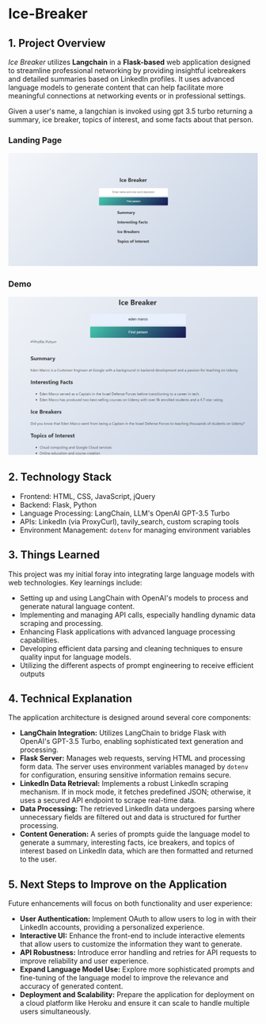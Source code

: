 # Ice-Breaker
<!DOCTYPE html>
<html lang="en">
<body>
<h2>1. Project Overview</h2>
<p><i>Ice Breaker</i> utilizes  <b>Langchain</b> in a <b>Flask-based</b> web application designed to streamline professional networking by providing insightful icebreakers and detailed summaries based on LinkedIn profiles. It uses advanced language models to generate content that can help facilitate more meaningful connections at networking events or in professional settings.</p>
<p>Given a user's name, a langchian is invoked using gpt 3.5 turbo returning a summary, ice breaker, topics of interest, and some facts about that person.</p>
<h3>Landing Page</h3>
<img src="https://github.com/Papakobina/Ice-Breaker/blob/main/homepage-Ice_breaker.png"></img>
<h3>Demo</h3>
<img src="https://github.com/Papakobina/Ice-Breaker/blob/main/demo_image.png"></img>
  <h2>2. Technology Stack</h2>
    <ul>
        <li>Frontend: HTML, CSS, JavaScript, jQuery</li>
        <li>Backend: Flask, Python</li>
        <li>Language Processing: LangChain, LLM's OpenAI GPT-3.5 Turbo</li>
        <li>APIs: LinkedIn (via ProxyCurl), tavily_search, custom scraping tools</li>
        <li>Environment Management: <code>dotenv</code> for managing environment variables</li>
    </ul>

  <h2>3. Things Learned</h2>
    <p>This project was my initial foray into integrating large language models with web technologies. Key learnings include:</p>
    <ul>
        <li>Setting up and using LangChain with OpenAI's models to process and generate natural language content.</li>
        <li>Implementing and managing API calls, especially handling dynamic data scraping and processing.</li>
        <li>Enhancing Flask applications with advanced language processing capabilities.</li>
        <li>Developing efficient data parsing and cleaning techniques to ensure quality input for language models.</li>
        <li>Utilizing the different aspects of prompt engineering to receive efficient outputs</li>
    </ul>

  <h2>4. Technical Explanation</h2>
    <p>The application architecture is designed around several core components:</p>
    <ul>
        <li><strong>LangChain Integration:</strong> Utilizes LangChain to bridge Flask with OpenAI's GPT-3.5 Turbo, enabling sophisticated text generation and processing.</li>
        <li><strong>Flask Server:</strong> Manages web requests, serving HTML and processing form data. The server uses environment variables managed by <code>dotenv</code> for configuration, ensuring sensitive information remains secure.</li>
        <li><strong>LinkedIn Data Retrieval:</strong> Implements a robust LinkedIn scraping mechanism. If in mock mode, it fetches predefined JSON; otherwise, it uses a secured API endpoint to scrape real-time data.</li>
        <li><strong>Data Processing:</strong> The retrieved LinkedIn data undergoes parsing where unnecessary fields are filtered out and data is structured for further processing.</li>
        <li><strong>Content Generation:</strong> A series of prompts guide the language model to generate a summary, interesting facts, ice breakers, and topics of interest based on LinkedIn data, which are then formatted and returned to the user.</li>
    </ul>

  <h2>5. Next Steps to Improve on the Application</h2>
    <p>Future enhancements will focus on both functionality and user experience:</p>
    <ul>
        <li><strong>User Authentication:</strong> Implement OAuth to allow users to log in with their LinkedIn accounts, providing a personalized experience.</li>
        <li><strong>Interactive UI:</strong> Enhance the front-end to include interactive elements that allow users to customize the information they want to generate.</li>
        <li><strong>API Robustness:</strong> Introduce error handling and retries for API requests to improve reliability and user experience.</li>
        <li><strong>Expand Language Model Use:</strong> Explore more sophisticated prompts and fine-tuning of the language model to improve the relevance and accuracy of generated content.</li>
        <li><strong>Deployment and Scalability:</strong> Prepare the application for deployment on a cloud platform like Heroku and ensure it can scale to handle multiple users simultaneously.</li>
    </ul>

</body>
</html>
